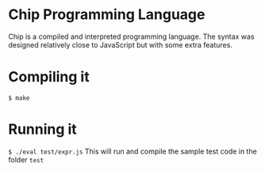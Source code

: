 # Chip Programming Language

Chip is a compiled and interpreted programming language. The syntax was designed relatively close to JavaScript but with some extra features.


# Compiling it

```$ make```

# Running it
```$ ./eval test/expr.js```
This will run and compile the sample test code in the folder ```test```
